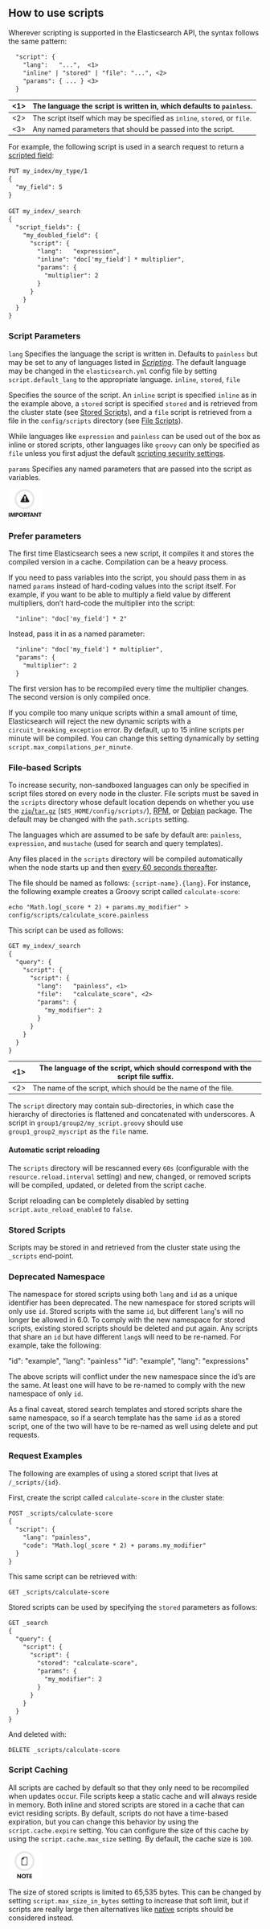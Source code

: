 ## How to use scripts

Wherever scripting is supported in the Elasticsearch API, the syntax follows the same pattern:
    
    
      "script": {
        "lang":   "...",  <1>
        "inline" | "stored" | "file": "...", <2>
        "params": { ... } <3>
      }

<1>| The language the script is written in, which defaults to `painless`.     
---|---    
<2>| The script itself which may be specified as `inline`, `stored`, or `file`.     
<3>| Any named parameters that should be passed into the script.   
  
For example, the following script is used in a search request to return a [scripted field](search-request-script-fields.html):
    
    
    PUT my_index/my_type/1
    {
      "my_field": 5
    }
    
    GET my_index/_search
    {
      "script_fields": {
        "my_doubled_field": {
          "script": {
            "lang":   "expression",
            "inline": "doc['my_field'] * multiplier",
            "params": {
              "multiplier": 2
            }
          }
        }
      }
    }

### Script Parameters

`lang`
     Specifies the language the script is written in. Defaults to `painless` but may be set to any of languages listed in [_Scripting_](modules-scripting.html). The default language may be changed in the `elasticsearch.yml` config file by setting `script.default_lang` to the appropriate language. 
`inline`, `stored`, `file`
    

Specifies the source of the script. An `inline` script is specified `inline` as in the example above, a `stored` script is specified `stored` and is retrieved from the cluster state (see [Stored Scripts](modules-scripting-using.html#modules-scripting-stored-scripts)), and a `file` script is retrieved from a file in the `config/scripts` directory (see [File Scripts](modules-scripting-using.html#modules-scripting-file-scripts)). 

While languages like `expression` and `painless` can be used out of the box as inline or stored scripts, other languages like `groovy` can only be specified as `file` unless you first adjust the default [scripting security settings](modules-scripting-security.html).

`params`
     Specifies any named parameters that are passed into the script as variables. 

![Important](/images/icons/important.png)

### Prefer parameters

The first time Elasticsearch sees a new script, it compiles it and stores the compiled version in a cache. Compilation can be a heavy process.

If you need to pass variables into the script, you should pass them in as named `params` instead of hard-coding values into the script itself. For example, if you want to be able to multiply a field value by different multipliers, don’t hard-code the multiplier into the script:
    
    
      "inline": "doc['my_field'] * 2"

Instead, pass it in as a named parameter:
    
    
      "inline": "doc['my_field'] * multiplier",
      "params": {
        "multiplier": 2
      }

The first version has to be recompiled every time the multiplier changes. The second version is only compiled once.

If you compile too many unique scripts within a small amount of time, Elasticsearch will reject the new dynamic scripts with a `circuit_breaking_exception` error. By default, up to 15 inline scripts per minute will be compiled. You can change this setting dynamically by setting `script.max_compilations_per_minute`.

### File-based Scripts

To increase security, non-sandboxed languages can only be specified in script files stored on every node in the cluster. File scripts must be saved in the `scripts` directory whose default location depends on whether you use the [`zip`/`tar.gz`](zip-targz.html#zip-targz-layout) (`$ES_HOME/config/scripts/`), [RPM](rpm.html#rpm-layout), or [Debian](deb.html#deb-layout) package. The default may be changed with the `path.scripts` setting.

The languages which are assumed to be safe by default are: `painless`, `expression`, and `mustache` (used for search and query templates).

Any files placed in the `scripts` directory will be compiled automatically when the node starts up and then [every 60 seconds thereafter](modules-scripting-using.html#reload-scripts).

The file should be named as follows: `{script-name}.{lang}`. For instance, the following example creates a Groovy script called `calculate-score`:
    
    
    echo "Math.log(_score * 2) + params.my_modifier" > config/scripts/calculate_score.painless

This script can be used as follows:
    
    
    GET my_index/_search
    {
      "query": {
        "script": {
          "script": {
            "lang":   "painless", <1>
            "file":   "calculate_score", <2>
            "params": {
              "my_modifier": 2
            }
          }
        }
      }
    }

<1>| The language of the script, which should correspond with the script file suffix.     
---|---    
<2>| The name of the script, which should be the name of the file.   
  
The `script` directory may contain sub-directories, in which case the hierarchy of directories is flattened and concatenated with underscores. A script in `group1/group2/my_script.groovy` should use `group1_group2_myscript` as the `file` name.

#### Automatic script reloading

The `scripts` directory will be rescanned every `60s` (configurable with the `resource.reload.interval` setting) and new, changed, or removed scripts will be compiled, updated, or deleted from the script cache.

Script reloading can be completely disabled by setting `script.auto_reload_enabled` to `false`.

### Stored Scripts

Scripts may be stored in and retrieved from the cluster state using the `_scripts` end-point.

### Deprecated Namespace

The namespace for stored scripts using both `lang` and `id` as a unique identifier has been deprecated. The new namespace for stored scripts will only use `id`. Stored scripts with the same `id`, but different `lang`'s will no longer be allowed in 6.0. To comply with the new namespace for stored scripts, existing stored scripts should be deleted and put again. Any scripts that share an `id` but have different `lang`s will need to be re-named. For example, take the following:

"id": "example", "lang": "painless" "id": "example", "lang": "expressions"

The above scripts will conflict under the new namespace since the id’s are the same. At least one will have to be re-named to comply with the new namespace of only `id`.

As a final caveat, stored search templates and stored scripts share the same namespace, so if a search template has the same `id` as a stored script, one of the two will have to be re-named as well using delete and put requests.

### Request Examples

The following are examples of using a stored script that lives at `/_scripts/{id}`.

First, create the script called `calculate-score` in the cluster state:
    
    
    POST _scripts/calculate-score
    {
      "script": {
        "lang": "painless",
        "code": "Math.log(_score * 2) + params.my_modifier"
      }
    }

This same script can be retrieved with:
    
    
    GET _scripts/calculate-score

Stored scripts can be used by specifying the `stored` parameters as follows:
    
    
    GET _search
    {
      "query": {
        "script": {
          "script": {
            "stored": "calculate-score",
            "params": {
              "my_modifier": 2
            }
          }
        }
      }
    }

And deleted with:
    
    
    DELETE _scripts/calculate-score

### Script Caching

All scripts are cached by default so that they only need to be recompiled when updates occur. File scripts keep a static cache and will always reside in memory. Both inline and stored scripts are stored in a cache that can evict residing scripts. By default, scripts do not have a time-based expiration, but you can change this behavior by using the `script.cache.expire` setting. You can configure the size of this cache by using the `script.cache.max_size` setting. By default, the cache size is `100`.

![Note](/images/icons/note.png)

The size of stored scripts is limited to 65,535 bytes. This can be changed by setting `script.max_size_in_bytes` setting to increase that soft limit, but if scripts are really large then alternatives like [native](modules-scripting-native.html) scripts should be considered instead.
